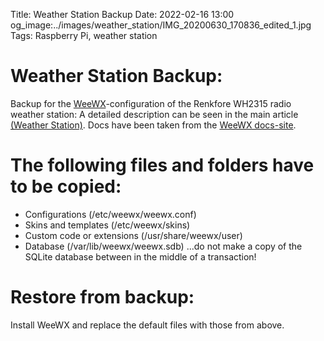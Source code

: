 Title: Weather Station Backup
Date: 2022-02-16 13:00
og_image:../images/weather_station/IMG_20200630_170836_edited_1.jpg
Tags: Raspberry Pi, weather station

# Weather Station Backup:
Backup for the [WeeWX](http://www.weewx.com/)-configuration of the Renkfore WH2315 radio weather station:
A detailed description can be seen in the main article [(Weather Station)](https://markus-site.at/weather-station.html).
Docs have been taken from the [WeeWX docs-site](http://weewx.com/docs/usersguide.htm#backup).


# The following files and folders have to be copied: 
* Configurations (/etc/weewx/weewx.conf)
* Skins and templates (/etc/weewx/skins)
* Custom code or extensions (/usr/share/weewx/user)
* Database (/var/lib/weewx/weewx.sdb)  ...do not make a copy of the SQLite database between in the middle of a transaction!


# Restore from backup:
Install WeeWX and replace the default files with those from above.

